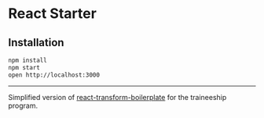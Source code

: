 # React Starter

## Installation

```bash
npm install
npm start
open http://localhost:3000
```

------------------

Simplified version of [react-transform-boilerplate](https://github.com/gaearon/react-transform-boilerplate) for the
traineeship program.
